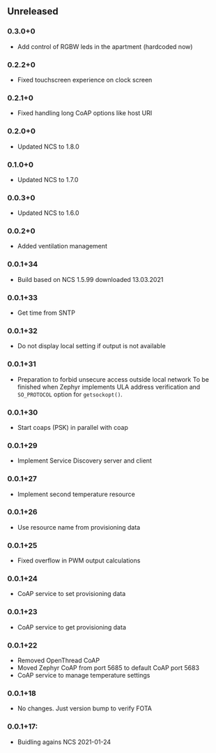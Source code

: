 ## Unreleased

### 0.3.0+0
* Add control of RGBW leds in the apartment (hardcoded now)

### 0.2.2+0
* Fixed touchscreen experience on clock screen

### 0.2.1+0
* Fixed handling long CoAP options like host URI

### 0.2.0+0
* Updated NCS to 1.8.0

### 0.1.0+0
* Updated NCS to 1.7.0

### 0.0.3+0
* Updated NCS to 1.6.0

### 0.0.2+0
* Added ventilation management

### 0.0.1+34
* Build based on NCS 1.5.99 downloaded 13.03.2021

### 0.0.1+33
* Get time from SNTP

### 0.0.1+32
* Do not display local setting if output is not available

### 0.0.1+31
* Preparation to forbid unsecure access outside local network
  To be finished when Zephyr implements ULA address verification
  and `SO_PROTOCOL` option for `getsockopt()`.

### 0.0.1+30
* Start coaps (PSK) in parallel with coap

### 0.0.1+29
* Implement Service Discovery server and client

### 0.0.1+27
* Implement second temperature resource

### 0.0.1+26
* Use resource name from provisioning data

### 0.0.1+25
* Fixed overflow in PWM output calculations

### 0.0.1+24
* CoAP service to set provisioning data

### 0.0.1+23
* CoAP service to get provisioning data

### 0.0.1+22
* Removed OpenThread CoAP
* Moved Zephyr CoAP from port 5685 to default CoAP port 5683
* CoAP service to manage temperature settings

### 0.0.1+18
* No changes. Just version bump to verify FOTA

### 0.0.1+17:
* Buidling agains NCS 2021-01-24
